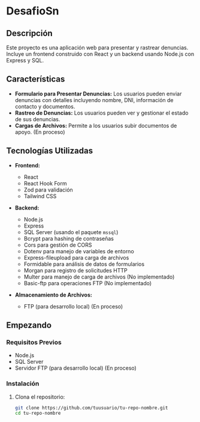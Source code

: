 # DesafioSn

## Descripción

Este proyecto es una aplicación web para presentar y rastrear denuncias. Incluye un frontend construido con React y un backend usando Node.js con Express y SQL.

## Características

- **Formulario para Presentar Denuncias:** Los usuarios pueden enviar denuncias con detalles incluyendo nombre, DNI, información de contacto y documentos.
- **Rastreo de Denuncias:** Los usuarios pueden ver y gestionar el estado de sus denuncias.
- **Cargas de Archivos:** Permite a los usuarios subir documentos de apoyo. (En proceso)

## Tecnologías Utilizadas

- **Frontend:**
  - React
  - React Hook Form
  - Zod para validación
  - Tailwind CSS

- **Backend:**
  - Node.js
  - Express
  - SQL Server (usando el paquete `mssql`)
  - Bcrypt para hashing de contraseñas
  - Cors para gestión de CORS
  - Dotenv para manejo de variables de entorno
  - Express-fileupload para carga de archivos
  - Formidable para análisis de datos de formularios
  - Morgan para registro de solicitudes HTTP
  - Multer para manejo de carga de archivos (No implementado)
  - Basic-ftp para operaciones FTP (No implementado)

- **Almacenamiento de Archivos:**
  - FTP (para desarrollo local) (En proceso)

## Empezando

### Requisitos Previos

- Node.js
- SQL Server
- Servidor FTP (para desarrollo local) (En proceso)

### Instalación

1. Clona el repositorio:

   ```bash
   git clone https://github.com/tuusuario/tu-repo-nombre.git
   cd tu-repo-nombre

